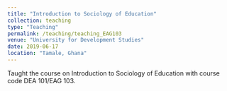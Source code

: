 ```yaml
---
title: "Introduction to Sociology of Education"
collection: teaching
type: "Teaching"
permalink: /teaching/teaching_EAG103
venue: "University for Development Studies"
date: 2019-06-17
location: "Tamale, Ghana"
---
```


Taught the course on Introduction to Sociology of Education with course code DEA 101/EAG 103.
